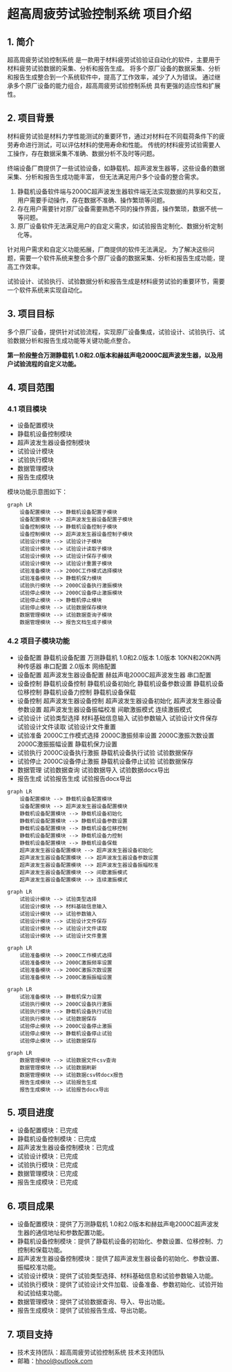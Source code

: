 # 超高周疲劳试验控制系统 项目介绍

## 1. 简介

超高周疲劳试验控制系统 是一款用于材料疲劳试验验证自动化的软件，主要用于材料疲劳试验数据的采集、分析和报告生成。
将多个原厂设备的数据采集、分析和报告生成整合到一个系统软件中，提高了工作效率，减少了人为错误。
通过继承多个原厂设备的能力组合，超高周疲劳试验控制系统 具有更强的适应性和扩展性。

## 2. 项目背景

材料疲劳试验是材料力学性能测试的重要环节，通过对材料在不同载荷条件下的疲劳寿命进行测试，可以评估材料的使用寿命和性能。
传统的材料疲劳试验需要人工操作，存在数据采集不准确、数据分析不及时等问题。

终端设备厂商提供了一些试验设备，如静载机、超声波发生器等，这些设备的数据采集、分析和报告生成功能丰富，
但无法满足用户多个设备的整合需求。

1. 静载机设备软件端与2000C超声波发生器软件端无法实现数据的共享和交互，用户需要手动操作，存在数据不准确、操作繁琐等问题。
2. 存在用户需要针对原厂设备需要熟悉不同的操作界面，操作繁琐，数据不统一等问题。
3. 原厂设备软件无法满足用户的自定义需求，如试验报告定制化、数据分析定制化等。

针对用户需求和自定义功能拓展，厂商提供的软件无法满足。
为了解决这些问题，需要一个软件系统来整合多个原厂设备的数据采集、分析和报告生成功能，提高工作效率。

试验设计、试验执行、试验数据分析和报告生成是材料疲劳试验的重要环节，需要一个软件系统来实现自动化。

## 3. 项目目标

多个原厂设备，提供针对试验流程，实现原厂设备集成，试验设计、试验执行、试验数据分析和报告生成功能等关键功能点整合。

**第一阶段整合万测静载机 1.0和2.0版本和赫兹声电2000C超声波发生器，以及用户试验流程的自定义功能。**

## 4. 项目范围

### 4.1 项目模块

- 设备配置模块
- 静载机设备控制模块
- 超声波发生器设备控制模块
- 试验设计模块
- 试验执行模块
- 数据管理模块
- 报告生成模块

模块功能示意图如下：

<!-- 使用graph绘制示意图-->
```mermaid
graph LR
    设备配置模块 --> 静载机设备配置子模块
    设备配置模块 --> 超声波发生器设备配置子模块
    设备控制模块 --> 静载机设备控制子模块
    设备控制模块 --> 超声波发生器设备控制子模块
    试验设计模块 --> 试验设计子模块
    试验设计模块 --> 试验设计读取子模块
    试验设计模块 --> 试验设计保存子模块
    试验设计模块 --> 试验设计重置子模块
    试验准备模块 --> 2000C工作模式选择模块
    试验准备模块 --> 静载机保力模块
    试验执行模块 --> 2000C设备执行激振模块
    试验停止模块 --> 2000C设备停止激振模块
    试验停止模块 --> 静载机停止模块
    试验停止模块 --> 试验数据保存模块
    数据管理模块 --> 试验数据查询子模块
    数据管理模块 --> 报告文档生成子模块
```

### 4.2 项目子模块功能

- 设备配置 静载机设备配置 万测静载机 1.0和2.0版本 1.0版本 10KN和20KN两种传感器 串口配置 2.0版本 网络配置
- 设备配置 超声波发生器设备配置 赫兹声电2000C超声波发生器 串口配置
- 设备控制 静载机设备控制 静载机设备初始化 静载机设备参数设置 静载机设备位移控制 静载机设备力控制 静载机设备保载
- 设备控制 超声波发生器设备控制 超声波发生器设备初始化 超声波发生器设备参数设置 超声波发生器设备振幅校准 间歇激振模式 连续激振模式
- 试验设计 试验类型选择 材料基础信息输入 试验参数输入 试验设计文件保存 试验设计文件读取 试验设计文件重置
- 试验准备 2000C工作模式选择 2000C激振频率设置 2000C激振次数设置 2000C激振振幅设置 静载机保力设置
- 试验执行 2000C设备执行激振 静载机设备执行试验 试验数据保存
- 试验停止 2000C设备停止激振 静载机设备停止试验 试验数据保存
- 数据管理 试验数据查询 试验数据导入 试验数据docx导出
- 报告生成 试验报告生成 试验报告docx导出

<!-- 使用graph绘制功能图-->
```mermaid
graph LR
    设备配置模块 --> 静载机设备配置模块
    设备配置模块 --> 超声波发生器设备配置模块
    静载机设备配置模块 --> 静载机设备初始化
    静载机设备配置模块 --> 静载机设备参数设置
    静载机设备配置模块 --> 静载机设备位移控制
    静载机设备配置模块 --> 静载机设备力控制
    静载机设备配置模块 --> 静载机设备保载
    超声波发生器设备配置模块 --> 超声波发生器设备初始化
    超声波发生器设备配置模块 --> 超声波发生器设备参数设置
    超声波发生器设备配置模块 --> 超声波发生器设备振幅校准
    超声波发生器设备配置模块 --> 间歇激振模式
    超声波发生器设备配置模块 --> 连续激振模式
```

```mermaid
graph LR
    试验设计模块 --> 试验类型选择
    试验设计模块 --> 材料基础信息输入
    试验设计模块 --> 试验参数输入
    试验设计模块 --> 试验设计文件保存
    试验设计模块 --> 试验设计文件读取
    试验设计模块 --> 试验设计文件重置
```

```mermaid
graph LR
    试验准备模块 --> 2000C工作模式选择
    试验准备模块 --> 2000C激振频率设置
    试验准备模块 --> 2000C激振次数设置
    试验准备模块 --> 2000C激振振幅设置
```

```mermaid
graph LR
    试验准备模块 --> 静载机保力设置
    试验执行模块 --> 2000C设备执行激振
    试验执行模块 --> 静载机设备执行试验
    试验执行模块 --> 试验数据保存
    试验停止模块 --> 2000C设备停止激振
    试验停止模块 --> 静载机设备停止试验
    试验停止模块 --> 试验数据保存
```

```mermaid
graph LR
    数据管理模块 --> 试验数据文件csv查询
    数据管理模块 --> 试验数据刷新
    数据管理模块 --> 试验数据csv转docx报告
    报告生成模块 --> 试验报告生成
    报告生成模块 --> 试验报告docx导出
```

## 5. 项目进度

- 设备配置模块：已完成
- 静载机设备控制模块：已完成
- 超声波发生器设备控制模块：已完成
- 试验设计模块：已完成
- 试验执行模块：已完成
- 数据管理模块：已完成
- 报告生成模块：已完成

## 6. 项目成果

- 设备配置模块：提供了万测静载机 1.0和2.0版本和赫兹声电2000C超声波发生器的通信地址和参数配置功能。
- 静载机设备控制模块：提供了静载机设备的初始化、参数设置、位移控制、力控制和保载功能。
- 超声波发生器设备控制模块：提供了超声波发生器设备的初始化、参数设置、振幅校准功能。
- 试验设计模块：提供了试验类型选择、材料基础信息和试验参数输入功能。
- 试验执行模块：提供了试验设计文件加载、设备准备、参数初始化、试验开始和试验结束功能。
- 数据管理模块：提供了试验数据查询、导入、导出功能。
- 报告生成模块：提供了试验报告生成、导出功能。

## 7. 项目支持

- 技术支持团队：超高周疲劳试验控制系统 技术支持团队
- 邮箱：[hhool@outlook.com](mailto:hhool@outlook.com)
